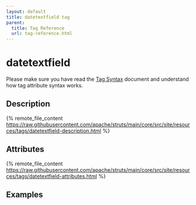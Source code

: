 ```yaml
---
layout: default
title: datetextfield tag
parent:
  title: Tag Reference
  url: tag-reference.html
---
```


# datetextfield

Please make sure you have read the [Tag Syntax](tag-syntax) document and understand how tag attribute syntax works.

## Description

{% remote_file_content https://raw.githubusercontent.com/apache/struts/main/core/src/site/resources/tags/datetextfield-description.html %}

## Attributes

{% remote_file_content https://raw.githubusercontent.com/apache/struts/main/core/src/site/resources/tags/datetextfield-attributes.html %}

## Examples
